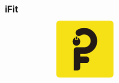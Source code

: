 # iFit 

<div align="center">
  <img src="public/favicon_package/apple-touch-icon.png" alt="ifit" style="border-radius: 10px;">
</div>
